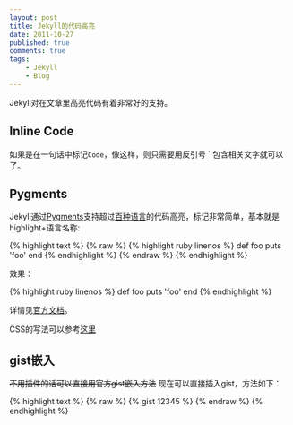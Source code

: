 ```yaml
---
layout: post
title: Jekyll的代码高亮
date: 2011-10-27
published: true
comments: true
tags:
    - Jekyll
    - Blog
---
```

Jekyll对在文章里高亮代码有着非常好的支持。

## Inline Code

如果是在一句话中标记`Code`，像这样，则只需要用反引号 \` 包含相关文字就可以了。

## Pygments

Jekyll通过[Pygments](http://pygments.org/)支持超过[百种语言](http://pygments.org/languages/)的代码高亮，标记非常简单，基本就是highlight+语言名称:

{% highlight text %}
{% raw %}
{% highlight ruby linenos %}
def foo
  puts 'foo'
end
{% endhighlight %}
{% endraw %}
{% endhighlight %}

效果：

{% highlight ruby linenos %}
def foo
  puts 'foo'
end
{% endhighlight %}

详情见[官方文档](http://jekyllrb.com/docs/templates/)。

CSS的写法可以参考[这里](https://github.com/mojombo/tpw/blob/master/css/syntax.css)

## gist嵌入

<s>不用插件的话可以直接用官方gist嵌入方法</s> 现在可以直接插入gist，方法如下：

{% highlight text %}
{% raw %}
{% gist 12345 %}
{% endraw %}
{% endhighlight %}
